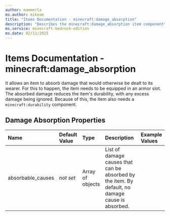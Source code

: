 ```yaml
---
author: mammerla
ms.author: mikeam
title: "Items Documentation - minecraft:damage_absorption"
description: "Describes the minecraft:damage_absorption item component"
ms.service: minecraft-bedrock-edition
ms.date: 02/11/2025 
---
```


# Items Documentation - minecraft:damage_absorption

It allows an item to absorb damage that would otherwise be dealt to its wearer. For this to happen, the item needs to be equipped in an armor slot. The absorbed damage reduces the item's durability, with any excess damage being ignored. Because of this, the item also needs a `minecraft:durability` component.


## Damage Absorption Properties

|Name       |Default Value |Type |Description |Example Values |
|:----------|:-------------|:----|:-----------|:------------- |
| absorbable_causes | *not set* | Array of objects | List of damage causes that can be absorbed by the item. By default, no damage cause is absorbed. |  | 
